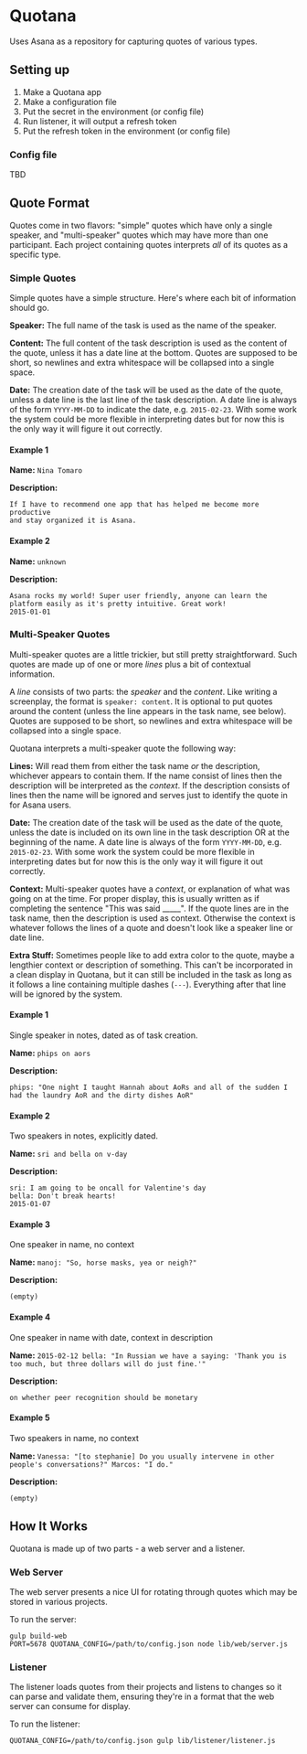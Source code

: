 # Quotana

Uses Asana as a repository for capturing quotes of various types.

## Setting up

  1. Make a Quotana app
  2. Make a configuration file
  3. Put the secret in the environment (or config file)
  4. Run listener, it will output a refresh token
  5. Put the refresh token in the environment (or config file)

### Config file

TBD

## Quote Format

Quotes come in two flavors: "simple" quotes which have only a single speaker,
and "multi-speaker" quotes which may have more than one participant. Each
project containing quotes interprets *all* of its quotes as a specific type.

### Simple Quotes

Simple quotes have a simple structure. Here's where each bit of information
should go.

**Speaker:** The full name of the task is used as the name of the speaker.

**Content:** The full content of the task description is used as the content
of the quote, unless it has a date line at the bottom. Quotes are supposed to
be short, so newlines and extra whitespace will be collapsed into a single space.
 
**Date:** The creation date of the task will be used as the date of the quote,
unless a date line is the last line of the task description. A date line is
always of the form `YYYY-MM-DD` to indicate the date, e.g. `2015-02-23`.
With some work the system could be more flexible in interpreting dates but
for now this is the only way it will figure it out correctly.

#### Example 1

**Name:** `Nina Tomaro`

**Description:**

    If I have to recommend one app that has helped me become more productive
    and stay organized it is Asana.

#### Example 2

**Name:** `unknown`
    
**Description:**

    Asana rocks my world! Super user friendly, anyone can learn the
    platform easily as it's pretty intuitive. Great work!
    2015-01-01

### Multi-Speaker Quotes

Multi-speaker quotes are a little trickier, but still pretty straightforward.
Such quotes are made up of one or more *lines* plus a bit of contextual
information.

A *line* consists of two parts: the *speaker* and the *content*. Like writing
a screenplay, the format is `speaker: content`. It is optional to put quotes
around the content (unless the line appears in the task name, see below).
Quotes are supposed to be short, so newlines and extra whitespace will be
collapsed into a single space.

Quotana interprets a multi-speaker quote the following way:

**Lines:** Will read them from either the task name *or* the description,
whichever appears to contain them. If the name consist of lines then the
description will be interpreted as the *context*. If the description consists
of lines then the name will be ignored and serves just to identify the quote
in for Asana users.

**Date:** The creation date of the task will be used as the date of the quote,
unless the date is included on its own line in the task description OR at the
beginning of the name. A date line is always of the form `YYYY-MM-DD`, e.g.
`2015-02-23`. With some work the system
could be more flexible in interpreting dates but for now this is the only way
it will figure it out correctly.

**Context:** Multi-speaker quotes have a *context*, or explanation
of what was going on at the time. For proper display, this is usually written
as if completing the sentence "This was said _____". If the quote lines are in
the task name, then the description is used as context. Otherwise the context 
is whatever follows the lines of a quote and doesn't look like a speaker line
or date line.

**Extra Stuff:** Sometimes people like to add extra color to the quote,
maybe a lengthier context or description of something. This can't be
incorporated in a clean display in Quotana, but it can still be included in the
task as long as it follows a line containing multiple dashes (`---`). Everything
after that line will be ignored by the system.

#### Example 1

Single speaker in notes, dated as of task creation.

**Name:** `phips on aors`

**Description:**

    phips: "One night I taught Hannah about AoRs and all of the sudden I
    had the laundry AoR and the dirty dishes AoR"
    

#### Example 2

Two speakers in notes, explicitly dated.

**Name:** `sri and bella on v-day`
    
**Description:**

    sri: I am going to be oncall for Valentine's day 
    bella: Don't break hearts!
    2015-01-07

#### Example 3

One speaker in name, no context

**Name:** `manoj: "So, horse masks, yea or neigh?"`
    
**Description:**

    (empty)

#### Example 4

One speaker in name with date, context in description

**Name:** `2015-02-12 bella: "In Russian we have a saying: 'Thank you is too much, but three dollars will do just fine.'"`
    
**Description:**

    on whether peer recognition should be monetary

#### Example 5

Two speakers in name, no context

**Name:** `Vanessa: "[to stephanie] Do you usually intervene in other people's conversations?" Marcos: "I do."`
    
**Description:**

    (empty)


## How It Works

Quotana is made up of two parts - a web server and a listener.

### Web Server

The web server presents a nice UI for rotating through quotes which may be
stored in various projects.

To run the server:

    gulp build-web
    PORT=5678 QUOTANA_CONFIG=/path/to/config.json node lib/web/server.js

### Listener

The listener loads quotes from their projects and listens to changes so it
can parse and validate them, ensuring they're in a format that the
web server can consume for display.

To run the listener:

    QUOTANA_CONFIG=/path/to/config.json gulp lib/listener/listener.js
    
